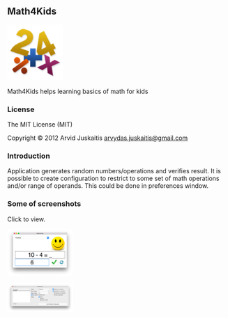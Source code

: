 ## Math4Kids

![icon](https://raw.githubusercontent.com/arvjus/math4kids/master/screenshots/math4kids.png)

Math4Kids helps learning basics of math for kids

### License

The MIT License (MIT)

Copyright © 2012 Arvid Juskaitis <arvydas.juskaitis@gmail.com>



### Introduction


Application generates random numbers/operations and verifies result. It is possible to create configuration to restrict to some set of math operations and/or range of operands. This could be done in preferences window.


### Some of screenshots

Click to view.

[![Main window](https://raw.githubusercontent.com/arvjus/math4kids/master/screenshots/main-thumb.png)](https://raw.githubusercontent.com/arvjus/math4kids/master/screenshots/main.png)

[![Preferences](https://raw.githubusercontent.com/arvjus/math4kids/master/screenshots/prefs-thumb.png)](https://raw.githubusercontent.com/arvjus/math4kids/master/screenshots/prefs.png)


